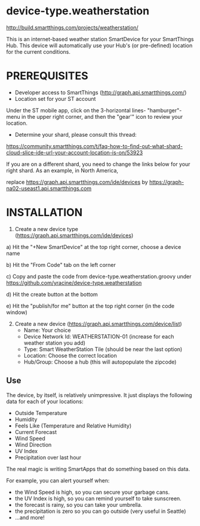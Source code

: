 device-type.weatherstation
==========================

http://build.smartthings.com/projects/weatherstation/

This is an internet-based weather station SmartDevice for your SmartThings Hub.  This device will
automatically use your Hub's (or pre-defined) location for the current conditions.


# PREREQUISITES


- Developer access to SmartThings (http://graph.api.smartthings.com/)
- Location set for your ST account 

Under the ST mobile app, click on the 3-horizontal lines- "hamburger"- menu in the upper right corner, and then the "gear'" icon to review your location.

- Determine your shard, please consult this thread:

https://community.smartthings.com/t/faq-how-to-find-out-what-shard-cloud-slice-ide-url-your-account-location-is-on/53923

If you are on a different shard, you need to change the links below for your right shard. 
As an example, in North America,

replace https://graph.api.smartthings.com/ide/devices by https://graph-na02-useast1.api.smartthings.com


# INSTALLATION

1. Create a new device type (https://graph.api.smartthings.com/ide/devices)

a) Hit the "+New SmartDevice" at the top right corner, choose a device name

b) Hit the "From Code" tab on the left corner

c) Copy and paste the code from device-type.weatherstation.groovy under https://github.com/yracine/device-type.weatherstation

d) Hit the create button at the bottom

e) Hit the "publish/for me" button at the top right corner (in the code window)


2. Create a new device (https://graph.api.smartthings.com/device/list)
    * Name: Your choice
    * Device Network Id: WEATHERSTATION-01 (increase for each weather station you add)
    * Type: Smart WeatherStation Tile (should be near the last option)
    * Location: Choose the correct location
    * Hub/Group: Choose a hub (this will autopopulate the zipcode)



## Use

The device, by itself, is relatively unimpressive. It just displays the following data
for each of your locations:

 * Outside Temperature
 * Humidity
 * Feels Like (Temperature and Relative Humidity)
 * Current Forecast
 * Wind Speed
 * Wind Direction
 * UV Index
 * Precipitation over last hour

The real magic is writing SmartApps that do something based on this data.

For example, you can alert yourself when:

 * the Wind Speed is high, so you can secure your garbage cans.
 * the UV Index is high, so you can remind yourself to take sunscreen.
 * the forecast is rainy, so you can take your umbrella.
 * the precipitation is zero so you can go outside (very useful in Seattle)
 * ...and more!

